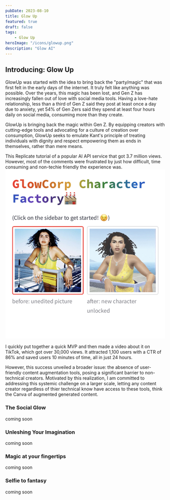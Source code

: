 ```yaml
---
pubDate: 2023-08-10
title: Glow Up
featured: true
draft: false
tags:
    - Glow Up
heroImage: "/icons/glowup.png"
description: "Glow AI"
---
```


## Introducing: Glow Up

GlowUp was started with the idea to bring back the "party/magic" that was first felt in the early days of the internet. It truly felt like anything was possible. Over the years, this magic has been lost, and Gen Z has increasingly fallen out of love with social media tools. Having a love-hate relationship, less than a third of Gen Z said they post at least once a day due to anxiety, yet 54% of Gen Zers said they spend at least four hours daily on social media, consuming more than they create.

GlowUp is bringing back the magic within Gen Z. By equipping creators with cutting-edge tools and advocating for a culture of creation over consumption, GlowUp seeks to emulate Kant's principle of treating individuals with dignity and respect empowering them as ends in themselves, rather than mere means.

This Replicate tutorial of a popular AI API service that got 3.7 million views. However, most of the comments were frustrated by just how difficult, time consuming and non-techie friendly the experience was. 
![mvp](src/content/blog/Images/Glowup_mvp.jpeg)

I quickly put together a quick MVP and then made a video about it on TikTok, which got over 30,000 views. It attracted 1,100 users with a CTR of 86% and saved users 10 minutes of time, all in just 24 hours.

However, this success unveiled a broader issue: the absence of user-friendly content augmentation tools, posing a significant barrier to non-technical creators. Motivated by this realization, I am committed to addressing this systemic challenge on a larger scale, letting any content creator regardless of thier technical know have access to these tools, think the Canva of augmented generated content.

### The Social Glow 
coming soon
### Unleshing Your Imagination
coming soon
### Magic at your fingertips
coming soon
### Selfie to fantasy
coming soon